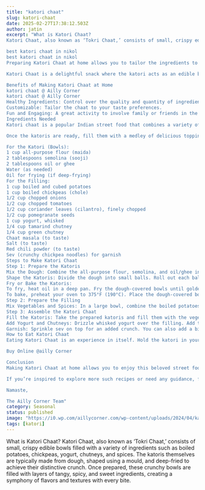 ```yaml
---
title: "katori chaat"
slug: katori-chaat
date: 2025-02-27T17:38:12.503Z
author: jatin
excerpt: "What is Katori Chaat?
Katori Chaat, also known as ‘Tokri Chaat,’ consists of small, crispy edible bowls filled with a variety of ingredients such as boiled potatoes, chickpeas, yogurt, chutneys, and spices. The katoris themselves are typically made from dough, shaped using a mould, and deep-fried to achieve their distinctive crunch. Once prepared, these crunchy bowls are filled with layers of tangy, spicy, and sweet ingredients, creating a symphony of flavors and textures with every bite.

best katori chaat in nikol
best katori chaat in nikol
Preparing Katori Chaat at home allows you to tailor the ingredients to your taste and dietary preferences, offering a sense of culinary creativity and freedom. The process also involves a bit of mindfulness, as each step—from preparing the dough to assembling the fillings—requires your full attention and care. In this way, making Katori Chaat can be more than just a cooking activity; it becomes a meditative practice that nourishes both body and soul.

Katori Chaat is a delightful snack where the katori acts as an edible bowl, usually made from fried or baked dough, and is filled with a mixture of spiced potatoes, chickpeas, chutneys, and yogurt. The result is a medley of textures and flavors—crunchy, tangy, spicy, and sweet—that makes every bite a burst of happiness.

Benefits of Making Katori Chaat at Home
katori chaat @ Ailly Corner
katori chaat @ Ailly Corner
Healthy Ingredients: Control over the quality and quantity of ingredients.
Customizable: Tailor the chaat to your taste preferences.
Fun and Engaging: A great activity to involve family or friends in the cooking process.
Ingredients Needed
Katori chaat is a popular Indian street food that combines a variety of flavors and textures in one delightful dish. Making katori chaat at home allows you to customize the ingredients to suit your taste preferences. To make katori chaat, start by preparing the crispy edible bowls using ingredients like flour, spices, and water. The process of shaping the dough into small cups and deep-frying them adds a crunchy element to the dish.

Once the katoris are ready, fill them with a medley of delicious toppings such as boiled potatoes, chickpeas, sev, yogurt, chutneys, and fresh herbs for a burst of flavors. The combination of spicy, tangy, and sweet flavors in each bite creates a party for your taste buds. Experimenting with different combinations of ingredients can help you discover your own unique twist on this classic street food favorite.

For the Katori (Bowls):
1 cup all-purpose flour (maida)
2 tablespoons semolina (sooji)
2 tablespoons oil or ghee
Water (as needed)
Oil for frying (if deep-frying)
For the Filling:
1 cup boiled and cubed potatoes
1 cup boiled chickpeas (chole)
1/2 cup chopped onions
1/2 cup chopped tomatoes
1/2 cup coriander leaves (cilantro), finely chopped
1/2 cup pomegranate seeds
1 cup yogurt, whisked
1/4 cup tamarind chutney
1/4 cup green chutney
Chaat masala (to taste)
Salt (to taste)
Red chili powder (to taste)
Sev (crunchy chickpea noodles) for garnish
Steps to Make Katori Chaat
Step 1: Prepare the Katoris
Mix the Dough: Combine the all-purpose flour, semolina, and oil/ghee in a mixing bowl. Gradually add water and knead into a firm dough. Cover and set it aside for 15-20 minutes.
Shape the Katoris: Divide the dough into small balls. Roll out each ball into a thin disc. Place the disc over a metal or silicone bowl (katori) and press gently to shape it.
Fry or Bake the Katoris:
To fry, heat oil in a deep pan. Fry the dough-covered bowls until golden brown and crispy. Remove and drain on paper towels.
To bake, preheat your oven to 375°F (190°C). Place the dough-covered bowls on a baking tray and bake for 15-20 minutes or until golden brown.
Step 2: Prepare the Filling
Mix Vegetables and Spices: In a large bowl, combine the boiled potatoes, chickpeas, onions, tomatoes, coriander leaves, and pomegranate seeds. Add chaat masala, salt, and red chili powder to taste. Toss everything gently to mix well.
Step 3: Assemble the Katori Chaat
Fill the Katoris: Take the prepared katoris and fill them with the vegetable and chickpea mixture.
Add Yogurt and Chutneys: Drizzle whisked yogurt over the filling. Add tamarind chutney and green chutney as per your taste preference.
Garnish: Sprinkle sev on top for an added crunch. You can also add a bit more coriander leaves for garnish.
How to Eat Katori Chaat
Eating Katori Chaat is an experience in itself. Hold the katori in your hand and take a bite, savoring the mix of crispy, tangy, spicy, and sweet flavors. It’s best enjoyed immediately after assembling to maintain the crispiness of the katori.

Buy Online @ailly Corner

Conclusion
Making Katori Chaat at home allows you to enjoy this beloved street food in a healthier and customized way. It’s not just about the taste but also about the joy of creating something special with your hands, connecting with the rich culinary heritage of India.

If you’re inspired to explore more such recipes or need any guidance, feel free to reach out. Let’s continue this delicious journey together!

Namaste,

The Ailly Corner Team"
category: Seasonal
status: published
image: "https://i0.wp.com/aillycorner.com/wp-content/uploads/2024/04/katori-chaat.png?w=612&ssl=1"
tags: [katori]
---
```


What is Katori Chaat?
Katori Chaat, also known as ‘Tokri Chaat,’ consists of small, crispy edible bowls filled with a variety of ingredients such as boiled potatoes, chickpeas, yogurt, chutneys, and spices. The katoris themselves are typically made from dough, shaped using a mould, and deep-fried to achieve their distinctive crunch. Once prepared, these crunchy bowls are filled with layers of tangy, spicy, and sweet ingredients, creating a symphony of flavors and textures with every bite.

